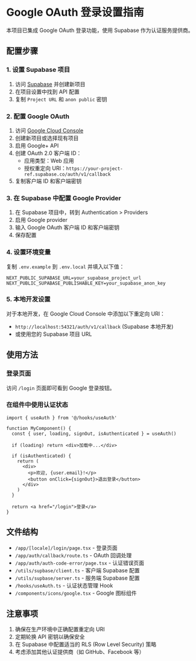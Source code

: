 # Google OAuth 登录设置指南

本项目已集成 Google OAuth 登录功能，使用 Supabase 作为认证服务提供商。

## 配置步骤

### 1. 设置 Supabase 项目

1. 访问 [Supabase](https://supabase.com/) 并创建新项目
2. 在项目设置中找到 API 配置
3. 复制 `Project URL` 和 `anon public` 密钥

### 2. 配置 Google OAuth

1. 访问 [Google Cloud Console](https://console.cloud.google.com/)
2. 创建新项目或选择现有项目
3. 启用 Google+ API
4. 创建 OAuth 2.0 客户端 ID：
   - 应用类型：Web 应用
   - 授权重定向 URI：`https://your-project-ref.supabase.co/auth/v1/callback`
5. 复制客户端 ID 和客户端密钥

### 3. 在 Supabase 中配置 Google Provider

1. 在 Supabase 项目中，转到 Authentication > Providers
2. 启用 Google provider
3. 输入 Google OAuth 客户端 ID 和客户端密钥
4. 保存配置

### 4. 设置环境变量

复制 `.env.example` 到 `.env.local` 并填入以下值：

```env
NEXT_PUBLIC_SUPABASE_URL=your_supabase_project_url
NEXT_PUBLIC_SUPABASE_PUBLISHABLE_KEY=your_supabase_anon_key
```

### 5. 本地开发设置

对于本地开发，在 Google Cloud Console 中添加以下重定向 URI：
- `http://localhost:54321/auth/v1/callback` (Supabase 本地开发)
- 或使用您的 Supabase 项目 URL

## 使用方法

### 登录页面
访问 `/login` 页面即可看到 Google 登录按钮。

### 在组件中使用认证状态

```tsx
import { useAuth } from '@/hooks/useAuth'

function MyComponent() {
  const { user, loading, signOut, isAuthenticated } = useAuth()

  if (loading) return <div>加载中...</div>

  if (isAuthenticated) {
    return (
      <div>
        <p>欢迎, {user.email}!</p>
        <button onClick={signOut}>退出登录</button>
      </div>
    )
  }

  return <a href="/login">登录</a>
}
```

## 文件结构

- `/app/[locale]/login/page.tsx` - 登录页面
- `/app/auth/callback/route.ts` - OAuth 回调处理
- `/app/auth/auth-code-error/page.tsx` - 认证错误页面
- `/utils/supbase/client.ts` - 客户端 Supabase 配置
- `/utils/supbase/server.ts` - 服务端 Supabase 配置
- `/hooks/useAuth.ts` - 认证状态管理 Hook
- `/components/icons/google.tsx` - Google 图标组件

## 注意事项

1. 确保在生产环境中正确配置重定向 URI
2. 定期轮换 API 密钥以确保安全
3. 在 Supabase 中配置适当的 RLS (Row Level Security) 策略
4. 考虑添加其他认证提供商（如 GitHub、Facebook 等）